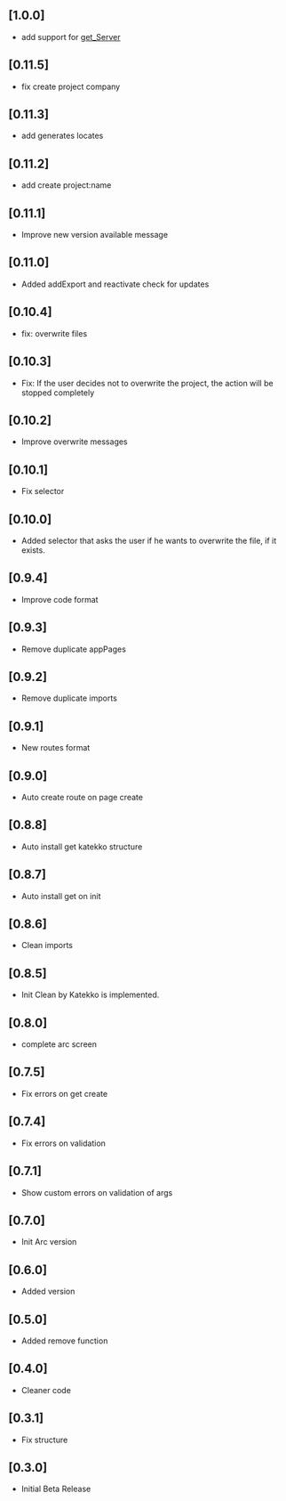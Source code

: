 ## [1.0.0]
- add support for [get_Server](https://github.com/jonataslaw/get_server)

## [0.11.5]
- fix create project company

## [0.11.3]
- add generates locates

## [0.11.2]
- add create project:name

## [0.11.1]
- Improve new version available message

## [0.11.0]
- Added addExport and reactivate check for updates

## [0.10.4]
- fix: overwrite files

## [0.10.3]
- Fix: If the user decides not to overwrite the project, the action will be stopped completely

## [0.10.2]
- Improve overwrite messages

## [0.10.1]
- Fix selector 

## [0.10.0]
- Added selector that asks the user if he wants to overwrite the file, if it exists.

## [0.9.4]
- Improve code format

## [0.9.3]
- Remove duplicate appPages

## [0.9.2]
- Remove duplicate imports

## [0.9.1]
- New routes format

## [0.9.0]
- Auto create route on page create

## [0.8.8]
- Auto install get katekko structure

## [0.8.7]
- Auto install get on init

## [0.8.6]
- Clean imports

## [0.8.5]
- Init Clean by Katekko is implemented.

## [0.8.0]
- complete arc screen

## [0.7.5]
- Fix errors on get create

## [0.7.4]
- Fix errors on validation

## [0.7.1]
- Show custom errors on validation of args

## [0.7.0]
- Init Arc version

## [0.6.0]
- Added version

## [0.5.0]
- Added remove function

## [0.4.0]
- Cleaner code

## [0.3.1]
- Fix structure

## [0.3.0]
- Initial Beta Release